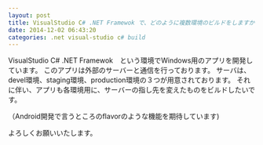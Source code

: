 ```yaml
---
layout: post
title: VisualStudio C# .NET Framewok で、どのように複数環境のビルドをしますか
date: 2014-12-02 06:43:20
categories: .net visual-studio c# build
---
```

<p>VisualStudio C# .NET Framewok　という環境でWindows用のアプリを開発しています。
このアプリは外部のサーバーと通信を行っております。
サーバは、devel環境、staging環境、production環境の３つが用意されております。
それに伴い、アプリも各環境用に、サーバーの指し先を変えたものをビルドしたいです。</p>

<p>（Android開発で言うところのflavorのような機能を期待しています)</p>

<p>よろしくお願いいたします。</p>
